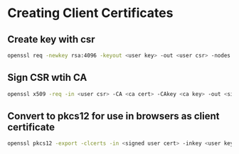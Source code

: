 # Creating Client Certificates

## Create key with csr
```bash
openssl req -newkey rsa:4096 -keyout <user key> -out <user csr> -nodes -days 365 -subj "/CN=<name>"
```

## Sign CSR wtih CA
```bash
openssl x509 -req -in <user csr> -CA <ca cert> -CAkey <ca key> -out <signed user cert> -set_serial 01 -days 365
```

## Convert to pkcs12 for use in browsers as client certificate
```bash
openssl pkcs12 -export -clcerts -in <signed user cert> -inkey <user key> -out <user>.p12
```